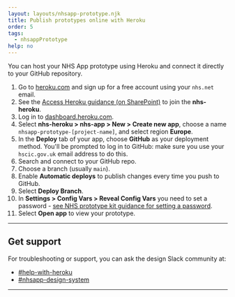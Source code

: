 ```yaml
---
layout: layouts/nhsapp-prototype.njk
title: Publish prototypes online with Heroku
order: 5
tags:
  - nhsappPrototype
help: no
---
```


You can host your NHS App prototype using Heroku and connect it directly to your GitHub repository.

1. Go to [heroku.com](https://www.heroku.com/) and sign up for a free account using your `nhs.net` email.
2. See the [Access Heroku guidance (on SharePoint)](https://nhs.sharepoint.com/:u:/r/sites/X26_URPG/SitePages/tools/Heroku-cloud-platform.aspx?csf=1&web=1&e=geWbJC) to join the **nhs-heroku**.
3. Log in to [dashboard.heroku.com](https://dashboard.heroku.com).
4. Select **nhs-heroku > nhs-app > New > Create new app**, choose a name `nhsapp-prototype-[project-name]`, and select region **Europe**.
5. In the **Deploy** tab of your app, choose **GitHub** as your deployment method. You'll be prompted to log in to GitHub: make sure you use your `hscic.gov.uk` email address to do this.
6. Search and connect to your GitHub repo.
7. Choose a branch (usually `main`).
8. Enable **Automatic deploys** to publish changes every time you push to GitHub.
9. Select **Deploy Branch**.
10. In **Settings > Config Vars > Reveal Config Vars** you need to set a password - [see NHS prototype kit guidance for setting a password](https://prototype-kit.service-manual.nhs.uk/how-tos/publish-your-prototype-online).
11. Select **Open app** to view your prototype.

<hr class="nhsuk-section-break nhsuk-section-break--xl nhsuk-section-break--visible app-section-break--width-4">

## Get support

For troubleshooting or support, you can ask the design Slack community at:

- [#help-with-heroku](https://nhsdigitalcorporate.enterprise.slack.com/archives/C089RQPDZ9V)
- [#nhsapp-design-system](https://nhsdigitalcorporate.enterprise.slack.com/archives/C06GY1LRP19)

<hr class="nhsuk-section-break nhsuk-section-break--xl nhsuk-section-break--visible app-section-break--width-4">
